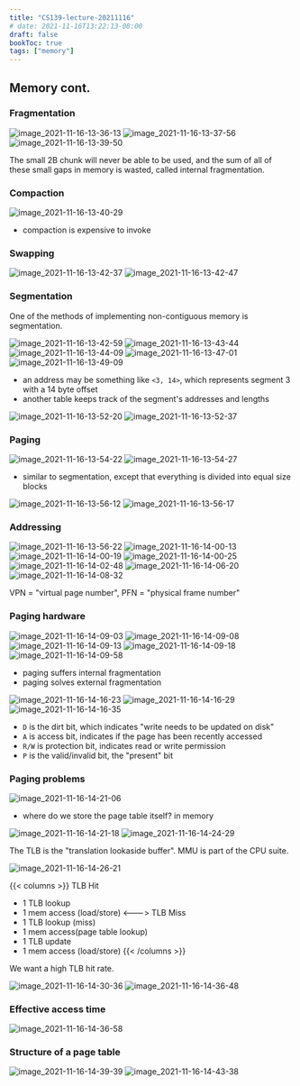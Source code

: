 ```yaml
---
title: "CS139-lecture-20211116"
# date: 2021-11-16T13:22:13-08:00
draft: false
bookToc: true
tags: ["memory"]
---
```


## Memory cont.

### Fragmentation

![image_2021-11-16-13-36-13](/notes/image_2021-11-16-13-36-13.png)
![image_2021-11-16-13-37-56](/notes/image_2021-11-16-13-37-56.png)
![image_2021-11-16-13-39-50](/notes/image_2021-11-16-13-39-50.png)

The small 2B chunk will never be able to be used, and the sum of all of these small gaps in memory is wasted, called internal fragmentation.

### Compaction

![image_2021-11-16-13-40-29](/notes/image_2021-11-16-13-40-29.png)

- compaction is expensive to invoke

### Swapping

![image_2021-11-16-13-42-37](/notes/image_2021-11-16-13-42-37.png)
![image_2021-11-16-13-42-47](/notes/image_2021-11-16-13-42-47.png)

### Segmentation

One of the methods of implementing non-contiguous memory is segmentation.

![image_2021-11-16-13-42-59](/notes/image_2021-11-16-13-42-59.png)
![image_2021-11-16-13-43-44](/notes/image_2021-11-16-13-43-44.png)
![image_2021-11-16-13-44-09](/notes/image_2021-11-16-13-44-09.png)
![image_2021-11-16-13-47-01](/notes/image_2021-11-16-13-47-01.png)
![image_2021-11-16-13-49-09](/notes/image_2021-11-16-13-49-09.png)

- an address may be something like `<3, 14>`, which represents segment 3 with a 14 byte offset
- another table keeps track of the segment's addresses and lengths

![image_2021-11-16-13-52-20](/notes/image_2021-11-16-13-52-20.png)
![image_2021-11-16-13-52-37](/notes/image_2021-11-16-13-52-37.png)

### Paging

![image_2021-11-16-13-54-22](/notes/image_2021-11-16-13-54-22.png)
![image_2021-11-16-13-54-27](/notes/image_2021-11-16-13-54-27.png)

- similar to segmentation, except that everything is divided into equal size blocks

![image_2021-11-16-13-56-12](/notes/image_2021-11-16-13-56-12.png)
![image_2021-11-16-13-56-17](/notes/image_2021-11-16-13-56-17.png)

### Addressing 

![image_2021-11-16-13-56-22](/notes/image_2021-11-16-13-56-22.png)
![image_2021-11-16-14-00-13](/notes/image_2021-11-16-14-00-13.png)
![image_2021-11-16-14-00-19](/notes/image_2021-11-16-14-00-19.png)
![image_2021-11-16-14-00-25](/notes/image_2021-11-16-14-00-25.png)
![image_2021-11-16-14-02-48](/notes/image_2021-11-16-14-02-48.png)
![image_2021-11-16-14-06-20](/notes/image_2021-11-16-14-06-20.png)
![image_2021-11-16-14-08-32](/notes/image_2021-11-16-14-08-32.png)

VPN = "virtual page number", PFN = "physical frame number"

### Paging hardware

![image_2021-11-16-14-09-03](/notes/image_2021-11-16-14-09-03.png)
![image_2021-11-16-14-09-08](/notes/image_2021-11-16-14-09-08.png)
![image_2021-11-16-14-09-13](/notes/image_2021-11-16-14-09-13.png)
![image_2021-11-16-14-09-18](/notes/image_2021-11-16-14-09-18.png)
![image_2021-11-16-14-09-58](/notes/image_2021-11-16-14-09-58.png)

- paging suffers internal fragmentation
- paging solves external fragmentation

![image_2021-11-16-14-16-23](/notes/image_2021-11-16-14-16-23.png)
![image_2021-11-16-14-16-29](/notes/image_2021-11-16-14-16-29.png)
![image_2021-11-16-14-16-35](/notes/image_2021-11-16-14-16-35.png)

- `D` is the dirt bit, which indicates "write needs to be updated on disk"
- `A` is access bit, indicates if the page has been recently accessed
- `R/W` is protection bit, indicates read or write permission
- `P` is the valid/invalid bit, the "present" bit

### Paging problems

![image_2021-11-16-14-21-06](/notes/image_2021-11-16-14-21-06.png)

- where do we store the page table itself? in memory

![image_2021-11-16-14-21-18](/notes/image_2021-11-16-14-21-18.png)
![image_2021-11-16-14-24-29](/notes/image_2021-11-16-14-24-29.png)

The TLB is the "translation lookaside buffer".
MMU is part of the CPU suite.

![image_2021-11-16-14-26-21](/notes/image_2021-11-16-14-26-21.png)

{{< columns >}}
TLB Hit
- 1 TLB lookup
- 1 mem access (load/store)
<--->
TLB Miss
- 1 TLB lookup (miss)
- 1 mem access(page table lookup)
- 1 TLB update
- 1 mem access (load/store)
{{< /columns >}}

We want a high TLB hit rate.

![image_2021-11-16-14-30-36](/notes/image_2021-11-16-14-30-36.png)
![image_2021-11-16-14-36-48](/notes/image_2021-11-16-14-36-48.png)

### Effective access time

![image_2021-11-16-14-36-58](/notes/image_2021-11-16-14-36-58.png)

### Structure of a page table

![image_2021-11-16-14-39-39](/notes/image_2021-11-16-14-39-39.png)
![image_2021-11-16-14-43-38](/notes/image_2021-11-16-14-43-38.png)

